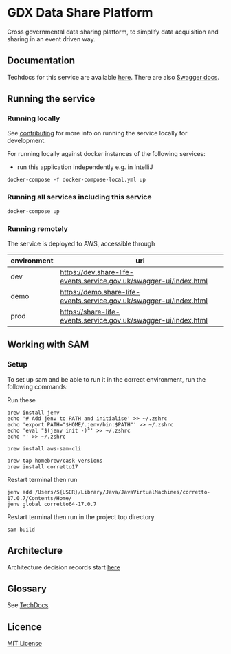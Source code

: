 # GDX Data Share Platform

Cross governmental data sharing platform, to simplify data acquisition and sharing in an event driven way.

## Documentation
Techdocs for this service are available [here](https://alphagov.github.io/di-data-life-events-platform/).
There are also [Swagger docs](https://dev.share-life-events.service.gov.uk/swagger-ui.html).

## Running the service

### Running locally

See [contributing](CONTRIBUTING.md) for more info on running the service locally for development.

For running locally against docker instances of the following services:

- run this application independently e.g. in IntelliJ

`docker-compose -f docker-compose-local.yml up`

### Running all services including this service

`docker-compose up`

### Running remotely

The service is deployed to AWS, accessible through

| environment | url                                                                  |
|-------------|----------------------------------------------------------------------|
| dev         | https://dev.share-life-events.service.gov.uk/swagger-ui/index.html   |
| demo        | https://demo.share-life-events.service.gov.uk/swagger-ui/index.html  |
| prod        | https://share-life-events.service.gov.uk/swagger-ui/index.html       |

## Working with SAM

### Setup
To set up sam and be able to run it in the correct environment, run the following commands:

Run these
```shell
brew install jenv
echo '# Add jenv to PATH and initialise' >> ~/.zshrc
echo 'export PATH="$HOME/.jenv/bin:$PATH"' >> ~/.zshrc
echo 'eval "$(jenv init -)"' >> ~/.zshrc
echo '' >> ~/.zshrc

brew install aws-sam-cli

brew tap homebrew/cask-versions
brew install corretto17
```
Restart terminal then run
```shell
jenv add /Users/${USER}/Library/Java/JavaVirtualMachines/corretto-17.0.7/Contents/Home/
jenv global corretto64-17.0.7
```
Restart terminal then run in the project top directory
```shell
sam build
```

## Architecture

Architecture decision records start [here](doc/architecture/decisions/0001-use-adr.md)

## Glossary

See [TechDocs](https://alphagov.github.io/di-data-life-events-platform/glossary.html).

## Licence
[MIT License](LICENCE)
